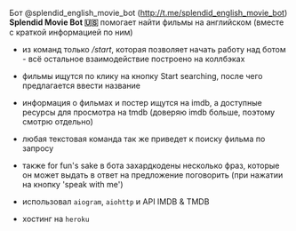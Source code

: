 Бот @splendid_english_movie_bot (http://t.me/splendid_english_movie_bot)  
**Splendid Movie Bot 🇺🇸** помогает найти фильмы на английском (вместе с краткой информацией по ним)  

 * из команд только */start*, которая позволяет начать работу над ботом - всё остальное взаимодействие построено на коллбэках
 * фильмы ищутся по клику на кнопку Start searching, после чего предлагается ввести название
 * информация о фильмах и постер ищутся на imdb, а доступные ресурсы для просмотра на tmdb (доверяю imdb больше, поэтому смотрю отдельно)
 * любая текстовая команда так же приведет к поиску фильма по запросу
 * также for fun's sake в бота захардкодены несколько фраз, которые он может выдать в ответ на предложение поговорить (при нажатии на кнопку 'speak with me')

 * использовал `aiogram`, `aiohttp` и API IMDB & TMDB
 * хостинг на `heroku`
